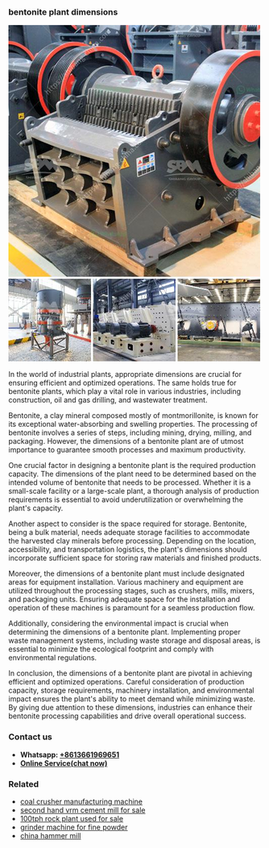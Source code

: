 <h3>bentonite plant dimensions</h3><img src='1708589216.jpg' alt=''><p>In the world of industrial plants, appropriate dimensions are crucial for ensuring efficient and optimized operations. The same holds true for bentonite plants, which play a vital role in various industries, including construction, oil and gas drilling, and wastewater treatment.</p><p>Bentonite, a clay mineral composed mostly of montmorillonite, is known for its exceptional water-absorbing and swelling properties. The processing of bentonite involves a series of steps, including mining, drying, milling, and packaging. However, the dimensions of a bentonite plant are of utmost importance to guarantee smooth processes and maximum productivity.</p><p>One crucial factor in designing a bentonite plant is the required production capacity. The dimensions of the plant need to be determined based on the intended volume of bentonite that needs to be processed. Whether it is a small-scale facility or a large-scale plant, a thorough analysis of production requirements is essential to avoid underutilization or overwhelming the plant's capacity.</p><p>Another aspect to consider is the space required for storage. Bentonite, being a bulk material, needs adequate storage facilities to accommodate the harvested clay minerals before processing. Depending on the location, accessibility, and transportation logistics, the plant's dimensions should incorporate sufficient space for storing raw materials and finished products.</p><p>Moreover, the dimensions of a bentonite plant must include designated areas for equipment installation. Various machinery and equipment are utilized throughout the processing stages, such as crushers, mills, mixers, and packaging units. Ensuring adequate space for the installation and operation of these machines is paramount for a seamless production flow.</p><p>Additionally, considering the environmental impact is crucial when determining the dimensions of a bentonite plant. Implementing proper waste management systems, including waste storage and disposal areas, is essential to minimize the ecological footprint and comply with environmental regulations.</p><p>In conclusion, the dimensions of a bentonite plant are pivotal in achieving efficient and optimized operations. Careful consideration of production capacity, storage requirements, machinery installation, and environmental impact ensures the plant's ability to meet demand while minimizing waste. By giving due attention to these dimensions, industries can enhance their bentonite processing capabilities and drive overall operational success.</p><h3>Contact us</h3><ul><li><strong>Whatsapp:&nbsp;<a href="https://wa.me/8613661969651">+8613661969651</a></strong></li><li><a href="https://swt.shibang-china.com/?git&amp;zhl&amp;bentonite plant dimensions"><strong>Online Service(chat now)</strong></a></li></ul><h3>Related</h3><ul><li><a href='coal crusher manufacturing machine.md'>coal crusher manufacturing machine</a></li><li><a href='second hand vrm cement mill for sale.md'>second hand vrm cement mill for sale</a></li><li><a href='100tph rock plant used for sale.md'>100tph rock plant used for sale</a></li><li><a href='grinder machine for fine powder.md'>grinder machine for fine powder</a></li><li><a href='china hammer mill.md'>china hammer mill</a></li></ul>